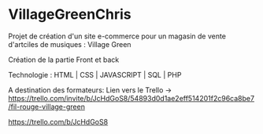 # VillageGreenChris

Projet de création d'un site e-commerce pour un magasin de vente d'artciles de musiques : Village Green

Création de la partie Front et back

Technologie : HTML | CSS | JAVASCRIPT | SQL | PHP

A destination des formateurs:
Lien vers le Trello -> https://trello.com/invite/b/JcHdGoS8/54893d0d1ae2eff514201f2c96ca8be7/fil-rouge-village-green


https://trello.com/b/JcHdGoS8